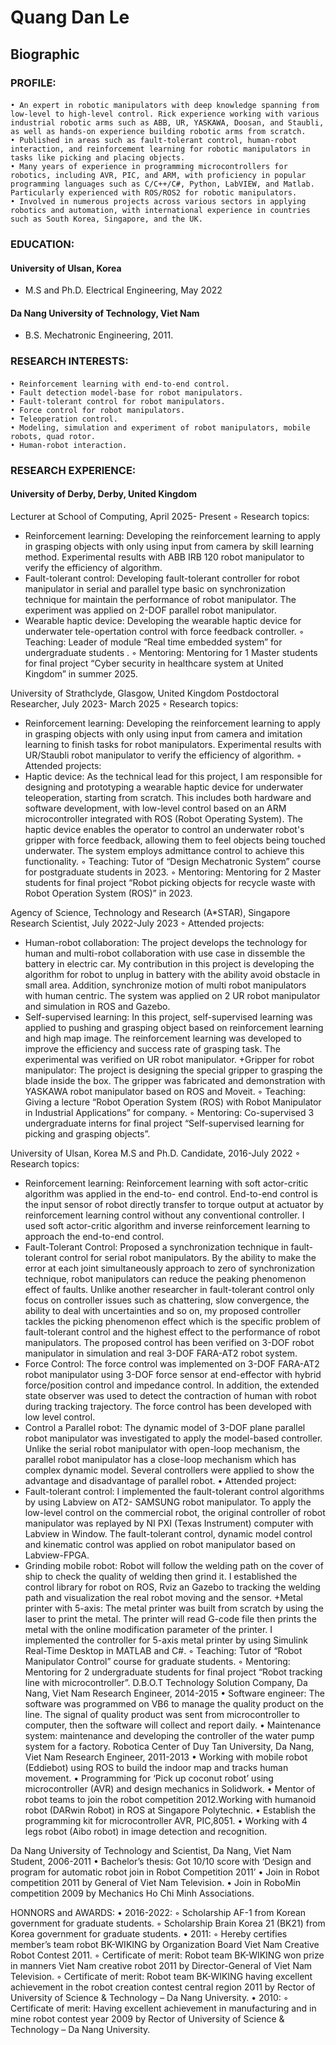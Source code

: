 # Quang Dan Le
## Biographic
### PROFILE:
####  
    • An expert in robotic manipulators with deep knowledge spanning from low-level to high-level control. Rick experience working with various industrial robotic arms such as ABB, UR, YASKAWA, Doosan, and Staubli, as well as hands-on experience building robotic arms from scratch. 
    • Published in areas such as fault-tolerant control, human-robot interaction, and reinforcement learning for robotic manipulators in tasks like picking and placing objects. 
    • Many years of experience in programming microcontrollers for robotics, including AVR, PIC, and ARM, with proficiency in popular programming languages such as C/C++/C#, Python, LabVIEW, and Matlab. Particularly experienced with ROS/ROS2 for robotic manipulators. 
    • Involved in numerous projects across various sectors in applying robotics and automation, with international experience in countries such as South Korea, Singapore, and the UK.
### EDUCATION:	
#### University of Ulsan, Korea
- M.S and Ph.D. Electrical Engineering, May 2022

#### Da Nang University of Technology, Viet Nam
- B.S. Mechatronic Engineering, 2011.

### RESEARCH INTERESTS:
####  
    • Reinforcement learning with end-to-end control.
    • Fault detection model-base for robot manipulators.
    • Fault-tolerant control for robot manipulators.
    • Force control for robot manipulators.
    • Teleoperation control.
    • Modeling, simulation and experiment of robot manipulators, mobile robots, quad rotor.
    • Human-robot interaction.


### RESEARCH EXPERIENCE:
#### University of Derby, Derby, United Kingdom
Lecturer at School of Computing, April 2025- Present
        ◦ Research topics:
+ Reinforcement learning: Developing the reinforcement learning to apply in grasping objects with only using input from camera by skill learning method. Experimental results with ABB IRB 120 robot manipulator to verify the efficiency of algorithm.
+ Fault-tolerant control: Developing fault-tolerant controller for robot manipulator in serial and parallel type basic on synchronization technique for maintain the performance of robot manipulator. The experiment was applied on 2-DOF parallel robot manipulator.
+ Wearable haptic device: Developing the wearable haptic device for underwater tele-opertation control with force feedback controller.
        ◦ Teaching: Leader of module “Real time embedded system” for undergraduate students .
        ◦ Mentoring: Mentoring for 1 Master students for final project “Cyber security in healthcare system at United Kingdom” in summer 2025.

University of Strathclyde, Glasgow, United Kingdom
Postdoctoral Researcher, July 2023- March 2025 
        ◦ Research topics:
 + Reinforcement learning: Developing the reinforcement learning to apply in grasping objects with only using input from camera and imitation learning to finish tasks for robot manipulators. Experimental results with UR/Staubli robot manipulator to verify the efficiency of algorithm.
        ◦ Attended projects:
+ Haptic device: As the technical lead for this project, I am responsible for designing and prototyping a wearable haptic device for underwater teleoperation, starting from scratch. This includes both hardware and software development, with low-level control based on an ARM microcontroller integrated with ROS (Robot Operating System). The haptic device enables the operator to control an underwater robot's gripper with force feedback, allowing them to feel objects being touched underwater. The system employs admittance control to achieve this functionality.
        ◦ Teaching: Tutor of “Design Mechatronic System” course for postgraduate students in 2023.
        ◦ Mentoring: Mentoring for 2 Master students for final project “Robot picking objects for recycle waste with Robot Operation System (ROS)” in 2023.


Agency of Science, Technology and Research (A*STAR), Singapore
Research Scientist, July 2022-July 2023
        ◦ Attended projects:
+ Human-robot collaboration: The project develops the technology for human and multi-robot collaboration with use case in dissemble the battery in electric car. My contribution in this project is developing the algorithm for robot to unplug in battery with the ability avoid obstacle in small area. Addition, synchronize motion of multi robot manipulators with human centric. The system was applied on 2 UR robot manipulator and simulation in ROS and Gazebo.
+ Self-supervised learning: In this project, self-supervised learning was applied to pushing and grasping object based on reinforcement learning and high map image. The reinforcement learning was developed to improve the efficiency and success rate of grasping task. The experimental was verified on UR robot manipulator.
+Gripper for robot manipulator: The project is designing the special gripper to grasping the blade inside the box. The gripper was fabricated and demonstration with YASKAWA robot manipulator based on ROS and Moveit.
        ◦ Teaching: Giving a lecture “Robot Operation System (ROS) with Robot Manipulator in Industrial Applications” for company.
        ◦ Mentoring: Co-supervised 3 undergraduate interns  for final project “Self-supervised learning for picking and grasping objects”.

University of Ulsan, Korea
M.S and Ph.D. Candidate, 2016-July 2022
        ◦ Research topics:
+ Reinforcement learning: Reinforcement learning with soft actor-critic algorithm was applied in the end-to- end control. End-to-end control is the input sensor of robot directly transfer to torque output at actuator by reinforcement learning control without any conventional controller. I used soft actor-critic algorithm and inverse reinforcement learning to approach the end-to-end control.
+ Fault-Tolerant Control: Proposed a synchronization technique in fault-tolerant control for serial robot manipulators. By the ability to make the error at each joint simultaneously approach to zero of synchronization technique, robot manipulators can reduce the peaking phenomenon effect of faults. Unlike another researcher in fault-tolerant control only focus on controller issues such as chattering, slow convergence, the ability to deal with uncertainties and so on, my proposed controller tackles the picking phenomenon effect which is the specific problem of fault-tolerant control and the highest effect to the performance of robot manipulators. The proposed control has been verified on 3-DOF robot manipulator in simulation and real 3-DOF FARA-AT2 robot system.
+ Force Control: The force control was implemented on 3-DOF FARA-AT2 robot manipulator using 3-DOF force sensor at end-effector with hybrid force/position control and impedance control. In addition, the extended state observer was used to detect the contraction of human with robot during tracking trajectory. The force control has been developed with low level control.
+ Control a Parallel robot: The dynamic model of 3-DOF plane parallel robot manipulator was investigated to apply the model-based controller. Unlike the serial robot manipulator with open-loop mechanism, the parallel robot manipulator has a close-loop mechanism which has complex dynamic model. Several controllers were applied to show the advantage and disadvantage of parallel robot.
    • Attended project:
+ Fault-tolerant control: I implemented the fault-tolerant control algorithms by using Labview on AT2- SAMSUNG robot manipulator. To apply the low-level control on the commercial robot, the original controller of robot manipulator was replayed by NI PXI (Texas Instrument) computer with Labview in Window. The fault-tolerant control, dynamic model control and kinematic control was applied on robot manipulator based on Labview-FPGA.
+ Grinding mobile robot: Robot will follow the welding path on the cover of ship to check the quality of welding then grind it. I established the control library for robot on ROS, Rviz an Gazebo to tracking the welding path and visualization the real robot moving and the sensor.
+Metal printer with 5-axis: The metal printer was built from scratch by using the laser to print the metal. The printer will read G-code file then prints the metal with the online modification parameter of the printer. I implemented the controller for 5-axis metal printer by using Simulink Real-Time Desktop in MATLAB and C#.
        ◦ Teaching: Tutor of “Robot Manipulator Control” course for graduate students.
        ◦ Mentoring: Mentoring for 2 undergraduate students for final project “Robot tracking line with microcontroller”.
D.B.O.T Technology Solution Company, Da Nang, Viet Nam
Research Engineer, 2014-2015
    • Software engineer: The software was programmed on VB6 to manage the quality product on the line. The signal of quality product was sent from microcontroller to computer, then the software will collect and report daily.
    • Maintenance system: maintenance and developing the controller of the water pump system for a factory.
Robotica Center of Duy Tan University, Da Nang, Viet Nam
Research Engineer, 2011-2013
    • Working with mobile robot (Eddiebot) using ROS to build the indoor map and tracks human movement.
    • Programming for ‘Pick up coconut robot’ using microcontroller (AVR) and design mechanics in Solidwork.
    • Mentor of robot teams to join the robot competition 2012.Working with humanoid robot (DARwin Robot) in ROS at Singapore Polytechnic.
    • Establish the programming kit for microcontroller AVR, PIC,8051.
    • Working with 4 legs robot (Aibo robot) in image detection and recognition.


Da Nang University of Technology and Scientist, Da Nang, Viet Nam
Student, 2006-2011
    • Bachelor’s thesis: Got 10/10 score with ‘Design and program for automatic robot join in Robot Competition 2011’
    • Join in Robot competition 2011 by General of Viet Nam Television.
    • Join in RoboMin competition 2009 by Mechanics Ho Chi Minh Associations.


HONNORS and AWARDS:
    • 2016-2022:
        ◦ Scholarship AF-1 from Korean government for graduate students.
        ◦ Scholarship Brain Korea 21 (BK21) from Korea government for graduate students.
    • 2011:
        ◦ Hereby certifies member’s team robot BK-WIKING by Organization Board Viet Nam Creative Robot Contest 2011.
        ◦ Certificate of merit: Robot team BK-WIKING won prize in manners Viet Nam creative robot 2011 by Director-General of Viet Nam Television.
        ◦ Certificate of merit: Robot team BK-WIKING having excellent achievement in the robot creation contest central region 2011 by Rector of University of Science & Technology – Da Nang University.
    • 2010:
        ◦ Certificate of merit: Having excellent achievement in manufacturing and in mine robot contest year 2009 by Rector of University of Science & Technology – Da Nang University.
